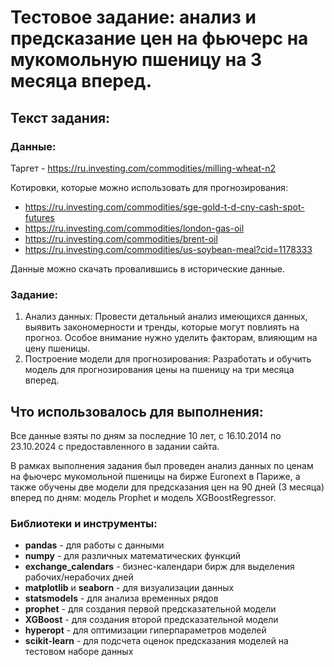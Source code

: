 # Тестовое задание: анализ и предсказание цен на фьючерс на мукомольную пшеницу на 3 месяца вперед.

## Текст задания:

### Данные: 
Таргет -  https://ru.investing.com/commodities/milling-wheat-n2 

Котировки, которые можно использовать для прогнозирования:
- https://ru.investing.com/commodities/sge-gold-t-d-cny-cash-spot-futures
- https://ru.investing.com/commodities/london-gas-oil
- https://ru.investing.com/commodities/brent-oil
- https://ru.investing.com/commodities/us-soybean-meal?cid=1178333

Данные можно скачать провалившись в исторические данные. 

### Задание:
1.	Анализ данных: Провести детальный анализ имеющихся данных, выявить закономерности и тренды, которые могут повлиять на прогноз. Особое внимание нужно уделить факторам, влияющим на цену пшеницы.
2.	Построение модели для прогнозирования: Разработать и обучить модель для прогнозирования цены на пшеницу на три месяца вперед.

## Что использовалось для выполнения:
Все данные взяты по дням за последние 10 лет, с 16.10.2014 по 23.10.2024 с предоставленного в задании сайта.

В рамках выполнения задания был проведен анализ данных по ценам на фьючерс мукомольной пшеницы на бирже Euronext в Париже, а также обучены две модели для предсказания цен на 90 дней (3 месяца) вперед по дням: модель Prophet и модель XGBoostRegressor.

### Библиотеки и инструменты:
- **pandas** - для работы с данными
- **numpy** - для различных математических функций
- **exchange_calendars** - бизнес-календари бирж для выделения рабочих/нерабочих дней
- **matplotlib** и **seaborn** - для визуализации данных
- **statsmodels** - для анализа временных рядов
- **prophet** - для создания первой предсказательной модели
- **XGBoost** - для создания второй предсказательной модели
- **hyperopt** - для оптимизации гиперпараметров моделей
- **scikit-learn** - для подсчета оценок предсказания моделей на тестовом наборе данных
